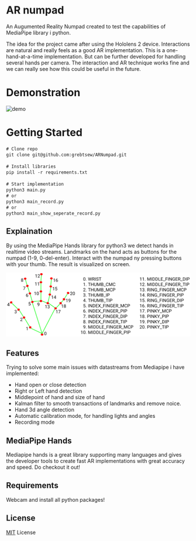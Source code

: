 # AR numpad
An Augumented Reality Numpad created to test the capabilities of MediaPipe library i python.

The idea for the project came after using the Hololens 2 device. Interactions are natural and really feels as a good AR implementation. This is a one-hand-at-a-time implementation. But can be further developed for handling several hands per camera. The interaction and AR technique works fine and we can really see how this could be useful in the future.

# Demonstration

![demo](./images/demo.gif)

# Getting Started

```
# Clone repo
git clone git@github.com:grebtsew/ARNumpad.git

# Install libraries
pip install -r requirements.txt

# Start implementation
python3 main.py
# or
python3 main_record.py
# or
python3 main_show_seperate_record.py
```

## Explaination
By using the MediaPipe Hands library for python3 we detect hands in realtime video streams. Landmarks on the hand acts as buttons for the numpad (1-9, 0-del-enter). Interact with the numpad ny pressing buttons with your thumb. The result is visualized on screen.

![landmarks](./images/hand_landmarks.png)

## Features
Trying to solve some main issues with datastreams from Mediapipe i have implemented:
* Hand open or close detection
* Right or Left hand detection
* Middlepoint of hand and size of hand
* Kalman filter to smooth transactions of landmarks and remove noice.
* Hand 3d angle detection
* Automatic calibration mode, for handling lights and angles
* Recording mode

## MediaPipe Hands
Mediapipe hands is a great library supporting many languages and gives the developer tools to create fast AR implementations with great accuracy and speed. Do checkout it out!

## Requirements
Webcam and install all python packages!

## License
[MIT](./LICENSE) License 